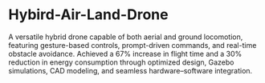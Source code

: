 # Hybird-Air-Land-Drone
A versatile hybrid drone capable of both aerial and ground locomotion, featuring gesture-based controls, prompt-driven commands, and real-time obstacle avoidance. Achieved a 67% increase in flight time and a 30% reduction in energy consumption through optimized design, Gazebo simulations, CAD modeling, and seamless hardware–software integration.
